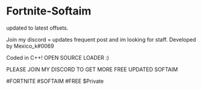 # Fortnite-Softaim
updated to latest offsets.

Join my discord = updates frequent post and im looking for staff.
Developed by Mexico_k#0069

Coded in  C++! 
OPEN SOURCE LOADER :)


PLEASE JOIN MY DISCORD TO GET MORE FREE UPDATED SOFTAIM

#FORTNITE
#SOFTAIM
#FREE
$Private
